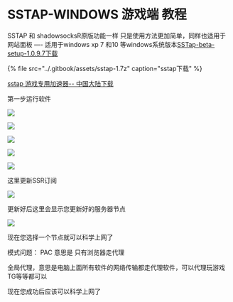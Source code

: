 # SSTAP-WINDOWS 游戏端 教程

SSTAP 和 shadowsocksR原版功能一样 只是使用方法更加简单，同样也适用于网站面板 —- 适用于windows xp 7 和10 等windows系统版本[SSTap-beta-setup-1.0.9.7](http://www.shenlejiang.xyz/wp-content/uploads/2019/05/SSTap-beta-setup-1.0.9.7.zip)[下载](http://www.shenlejiang.xyz/wp-content/uploads/2019/05/SSTap-beta-setup-1.0.9.7.zip)

{% file src="../.gitbook/assets/sstap-1.7z" caption="sstap下载" %}

[sstap 游戏专用加速器-- 中国大陆下载](http://www.shenlejiang.xyz/ss/sstap.7z)



第一步运行软件

![](http://www.shenlejiang.xyz/wp-content/uploads/2019/05/sstap001.png)



![](http://www.shenlejiang.xyz/wp-content/uploads/2019/05/sstap002.png)

![](http://www.shenlejiang.xyz/wp-content/uploads/2019/05/sstap003.png)

![](http://www.shenlejiang.xyz/wp-content/uploads/2019/05/sstap005.png)

![](http://www.shenlejiang.xyz/wp-content/uploads/2019/05/sstap004.png)

这里更新SSR订阅

![](http://www.shenlejiang.xyz/wp-content/uploads/2019/05/sstap006.png)

更新好后这里会显示您更新好的服务器节点

![](http://www.shenlejiang.xyz/wp-content/uploads/2019/05/sstap007.png)

现在您选择一个节点就可以科学上网了

模式问题： PAC 意思是 只有浏览器走代理

全局代理，意思是电脑上面所有软件的网络传输都走代理软件，可以代理玩游戏TG等等都可以

现在您成功后应该可以科学上网了

